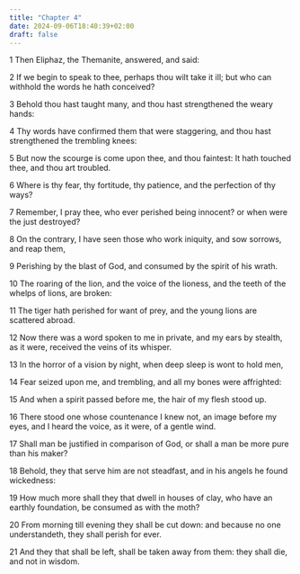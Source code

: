 ```yaml
---
title: "Chapter 4"
date: 2024-09-06T18:40:39+02:00
draft: false
---
```




1 Then Eliphaz, the Themanite, answered, and said:

2 If we begin to speak to thee, perhaps thou wilt take it ill; but who can withhold the words he hath conceived?

3 Behold thou hast taught many, and thou hast strengthened the weary hands:

4 Thy words have confirmed them that were staggering, and thou hast strengthened the trembling knees:

5 But now the scourge is come upon thee, and thou faintest: It hath touched thee, and thou art troubled.

6 Where is thy fear, thy fortitude, thy patience, and the perfection of thy ways?

7 Remember, I pray thee, who ever perished being innocent? or when were the just destroyed?

8 On the contrary, I have seen those who work iniquity, and sow sorrows, and reap them,

9 Perishing by the blast of God, and consumed by the spirit of his wrath.

10 The roaring of the lion, and the voice of the lioness, and the teeth of the whelps of lions, are broken:

11 The tiger hath perished for want of prey, and the young lions are scattered abroad.

12 Now there was a word spoken to me in private, and my ears by stealth, as it were, received the veins of its whisper.

13 In the horror of a vision by night, when deep sleep is wont to hold men,

14 Fear seized upon me, and trembling, and all my bones were affrighted:

15 And when a spirit passed before me, the hair of my flesh stood up.

16 There stood one whose countenance I knew not, an image before my eyes, and I heard the voice, as it were, of a gentle wind.

17 Shall man be justified in comparison of God, or shall a man be more pure than his maker?

18 Behold, they that serve him are not steadfast, and in his angels he found wickedness:

19 How much more shall they that dwell in houses of clay, who have an earthly foundation, be consumed as with the moth?

20 From morning till evening they shall be cut down: and because no one understandeth, they shall perish for ever.

21 And they that shall be left, shall be taken away from them: they shall die, and not in wisdom.

